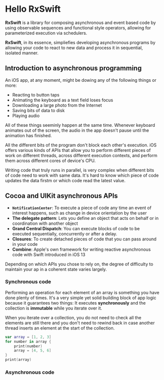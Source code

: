 #  Hello RxSwift

__RxSwift__ is a library for composing asynchronous and event based code by using observable sequences and functional style operators, allowing for parameterized execution via schedulers.

__RxSwift__, in its essence, simpliefies developing asynchronous programs by allowing your code to react to new data and process it in sequential, isolated manner.

## Introduction to asynchronous programming
An iOS app, at any moment, might be dowing any of the following things or more:

- Reacting to button taps
- Animating the keyboard as a text field loses focus
- Downloading a large photo from the Internet
- Saving bits of data to disk
- Playing audio

All of these things seeminly happen at the same time. Whenever keyboard animates out of the screen, the audio in the app doesn't pause until the animation has finished.

All the different bits of the program don't block each other's execution. iOS offers various kinds of APIs that allow you to perform different pieces of work on different threads, across different execution contexts, and perform them across different cores of device's CPU.

Writing code that truly runs in parallel, is very complex when different bits of code need to work with same data. It's hard to know which piece of code updates the data firstm or which code read the latest value.

## Cocoa and UIKit asynchronous APIs

- __`NotificationCenter`__: To execute a piece of code any time an event of interest happens, such as change in device orientation by the user
- __The delegate pattern__: Lets you define an object that acts on behalf or in coordination with another object
- __Grand Central Dispatch__: You can execute blocks of code to be executed sequentially, concurrently or after a delay.
- __Closures__: To create detached pieces of code that you can pass around in your code
- __Combine__: Apple's own framework for writing reactive asynchronous code with Swift introduced in iOS 13

Depending on which APIs you chose to rely on, the degree of difficulty to maintain your ap in a coherent state varies largely.

### Synchronous code
Performing an operation for each element of an array is something you have done plenty of times. It's a very simple yet solid building block of app logic because it guarantees two things: It executes __synchronously__ and the collection is __immutable__ while you iterate over it.

When you iterate over a collection, you do not need to check all the elements are still there and you don't need to rewind back in case another thread inserts an element at the start of the collection.

```swift
var array = [1, 2, 3]
for number in array {
    print(number)
    array = [4, 5, 6]
}
print(array)
```
### Asynchronous code

